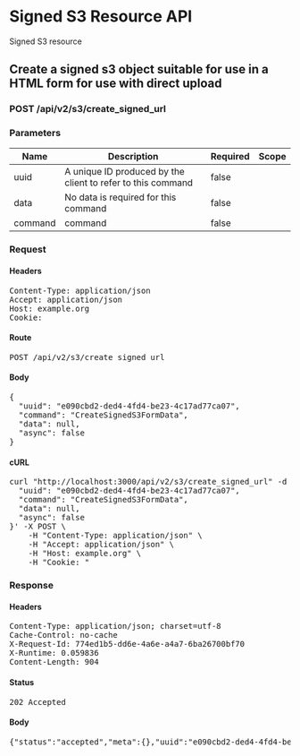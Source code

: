 # Signed S3 Resource API

Signed S3 resource

## Create a signed s3 object suitable for use in a HTML form for use with direct upload

### POST /api/v2/s3/create_signed_url

### Parameters

| Name | Description | Required | Scope |
|------|-------------|----------|-------|
| uuid | A unique ID produced by the client to refer to this command | false |  |
| data | No data is required for this command | false |  |
| command |  command | false |  |

### Request

#### Headers

<pre>Content-Type: application/json
Accept: application/json
Host: example.org
Cookie: </pre>

#### Route

<pre>POST /api/v2/s3/create_signed_url</pre>

#### Body

<pre>{
  "uuid": "e090cbd2-ded4-4fd4-be23-4c17ad77ca07",
  "command": "CreateSignedS3FormData",
  "data": null,
  "async": false
}</pre>

#### cURL

<pre class="request">curl &quot;http://localhost:3000/api/v2/s3/create_signed_url&quot; -d &#39;{
  &quot;uuid&quot;: &quot;e090cbd2-ded4-4fd4-be23-4c17ad77ca07&quot;,
  &quot;command&quot;: &quot;CreateSignedS3FormData&quot;,
  &quot;data&quot;: null,
  &quot;async&quot;: false
}&#39; -X POST \
	-H &quot;Content-Type: application/json&quot; \
	-H &quot;Accept: application/json&quot; \
	-H &quot;Host: example.org&quot; \
	-H &quot;Cookie: &quot;</pre>

### Response

#### Headers

<pre>Content-Type: application/json; charset=utf-8
Cache-Control: no-cache
X-Request-Id: 774ed1b5-dd6e-4a6e-a4a7-6ba26700bf70
X-Runtime: 0.059836
Content-Length: 904</pre>

#### Status

<pre>202 Accepted</pre>

#### Body

<pre>{"status":"accepted","meta":{},"uuid":"e090cbd2-ded4-4fd4-be23-4c17ad77ca07","data":{"fields":{"key":"direct_uploads/b8a12730-67b9-449f-96cd-7d0e3542fa94","success_action_status":"201","policy":"eyJleHBpcmF0aW9uIjoiMjAxOS0wMi0yMFQxOTo0MDoyM1oiLCJjb25kaXRpb25zIjpbeyJidWNrZXQiOiJldGFwaWRpcmVjdGJ1Y2tldHRlc3QifSx7ImtleSI6ImRpcmVjdF91cGxvYWRzL2I4YTEyNzMwLTY3YjktNDQ5Zi05NmNkLTdkMGUzNTQyZmE5NCJ9LHsic3VjY2Vzc19hY3Rpb25fc3RhdHVzIjoiMjAxIn0seyJ4LWFtei1jcmVkZW50aWFsIjoiYWNjZXNzS2V5MS8yMDE5MDIyMC91cy1lYXN0LTEvczMvYXdzNF9yZXF1ZXN0In0seyJ4LWFtei1hbGdvcml0aG0iOiJBV1M0LUhNQUMtU0hBMjU2In0seyJ4LWFtei1kYXRlIjoiMjAxOTAyMjBUMTg0MDIzWiJ9XX0=","x-amz-credential":"accessKey1/20190220/us-east-1/s3/aws4_request","x-amz-algorithm":"AWS4-HMAC-SHA256","x-amz-date":"20190220T184023Z","x-amz-signature":"cfd01eddd4d74be84a727d0acc3083271b0b3eaa8058111dadcf5bd60d9fe58b"},"url":"http://localhost:9000/etapidirectbuckettest"}}</pre>
